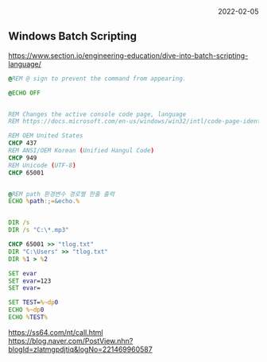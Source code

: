 <p style="text-align: right">2022-02-05</p>

## Windows Batch Scripting

https://www.section.io/engineering-education/dive-into-batch-scripting-language/

```bat
@REM @ sign to prevent the command from appearing.

@ECHO OFF


REM Changes the active console code page, language
REM https://docs.microsoft.com/en-us/windows/win32/intl/code-page-identifiers

REM OEM United States
CHCP 437
REM ANSI/OEM Korean (Unified Hangul Code)
CHCP 949
REM Unicode (UTF-8)
CHCP 65001


@REM path 환경변수 경로별 한줄 출력
ECHO %path:;=&echo.%


DIR /s
DIR /s "C:\*.mp3"

CHCP 65001 >> "tlog.txt"
DIR "C:\Users" >> "tlog.txt"
DIR %1 > %2

SET evar
SET evar=123
SET evar=

SET TEST=%~dp0
ECHO %~dp0
ECHO %TEST%
```

https://ss64.com/nt/call.html \
https://blog.naver.com/PostView.nhn?blogId=zlatmgpdjtiq&logNo=221469960587
